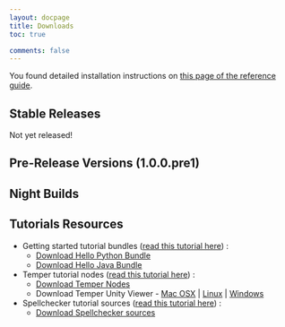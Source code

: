 ```yaml
---
layout: docpage
title: Downloads
toc: true

comments: false
---
```




You found detailed installation instructions on [this page of the reference guide](../docs/1.x/setup).

## Stable Releases

Not yet released!

<div id="download_releases">
</div>

## Pre-Release Versions (1.0.0.pre1)

<!--

* Mac OS X : [cohorte-1.0.0.pre1-macosx-distribution.tar.gz](http://repo.isandlatech.com/downloads/cohorte/1.x/cohorte-1.0.0.pre1-macosx-distribution.tar.gz) ( [mirror1](http://dachra.com/mirrors/cohorte/1.x/cohorte-1.0.0.pre1-macosx-distribution.tar.gz) )
* Linux (x86_64) : [cohorte-1.0.0.pre1-linux-distribution.tar.gz](http://repo.isandlatech.com/downloads/cohorte/1.x/cohorte-1.0.0.pre1-linux-distribution.tar.gz) ( [mirror1](http://dachra.com/mirrors/cohorte/1.x/cohorte-1.0.0.pre1-linux-distribution.tar.gz) )
* Full Python : [cohorte-1.0.0.pre1-python-distribution.tar.gz](http://repo.isandlatech.com/downloads/cohorte/1.x/cohorte-1.0.0.pre1-python-distribution.tar.gz) ( [mirror1](http://dachra.com/mirrors/cohorte/1.x/cohorte-1.0.0.pre1-python-distribution.tar.gz) )

-->

## Night Builds

<div id="download_night_builds">
</div>


## Tutorials Resources

<ul>
  <li>Getting started tutorial bundles (<a href="{{site.baseurl}}/docs/1.x/tutorials/getting-started">read this tutorial here</a>) : <br/>
      <ul><li><a id="download_hello_demo_python_snapshot" href="#">Download Hello Python Bundle</a></li>
          <li><a id="download_hello_demo_java_snapshot" href="#">Download Hello Java Bundle</a></li></ul>
  </li>
  <li>Temper tutorial nodes (<a href="{{site.baseurl}}/docs/1.x/tutorials/temper">read this tutorial here</a>) : <br/>
      <ul><li><a id="download_temper_snapshot" href="#">Download Temper Nodes</a></li>
          <li>Download Temper Unity Viewer - <a href="#">Mac OSX</a> | <a href="#">Linux</a> | <a href="#">Windows</a></li></ul>
  </li>
  <li>Spellchecker tutorial sources (<a href="{{site.baseurl}}/docs/1.x/tutorials/spellchecker">read this tutorial here</a>) : <br/>
      <ul><li><a id="download_spellchecker_snapshot" href="#">Download Spellchecker sources</a></li>
      </ul>
  </li>
</ul>

<script>
    function loadLatestSnapshots() {
        $.getJSON( "http://cohorte.github.io/latest_platforms.json", function( data ) {
            console.log("refresh snapshots...");
            frame = "<ul>";
            frame += "<li><a href='" + data["snapshots"]["cohorte-linux-distribution"]["files"]["tar.gz"] + "'>cohorte-linux-distribution (" + data["snapshots"]["cohorte-linux-distribution"]["version"] + ")</a></li>"
            frame += "<li><a href='" + data["snapshots"]["cohorte-macosx-distribution"]["files"]["tar.gz"] + "'>cohorte-macosx-distribution (" + data["snapshots"]["cohorte-macosx-distribution"]["version"] + ")</a></li>"
            frame += "<li><a href='" + data["snapshots"]["cohorte-python-distribution"]["files"]["tar.gz"] + "'>cohorte-python-distribution (" + data["snapshots"]["cohorte-python-distribution"]["version"] + ")</a></li>"
            	
	    frame += "</ul>";
            $('#download_night_builds').html(frame);
        });
        /*
        $.getJSON( "http://cohorte.github.io/latest_demos_hello.json", function( data ) {                                 
            $("#download_hello_demo_python_snapshot").attr("href", data["snapshots"]["hello-python-distribution"]["files"]["zip"]);
            $("#download_hello_demo_java_snapshot").attr("href", data["snapshots"]["hello"]["files"]["jar"]);
        });
        
        $.getJSON( "http://cohorte.github.io/latest_demos_temper.json", function( data )
            $("#download_temper_snapshot").attr("href", data["snapshots"]["temper-distribution"]["files"]["zip"]) ;        
        });
        
        $.getJSON( "http://cohorte.github.io/latest_demos_spellchecker.json", function( data )                
            $('#download_spellchecker_snapshot').attr("href", data["snapshots"]["spellchecker-distribution"]["files"]["zip"]);            
        });
        */
    }

    $(document).ready(function() {        
        loadLatestSnapshots();
    });
</script>
